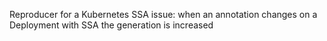 
Reproducer for a Kubernetes SSA issue: when an annotation changes on a Deployment with SSA the generation is increased
